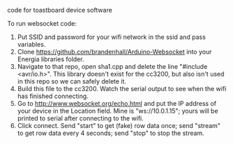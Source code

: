 code for toastboard device software

To run websocket code:
1. Put SSID and password for your wifi network in the ssid and pass variables.
2. Clone https://github.com/brandenhall/Arduino-Websocket into your Energia libraries folder.
3. Navigate to that repo, open sha1.cpp and delete the line "#include <avr/io.h>". This library doesn't exist for the cc3200, but also isn't used in this repo so we can safely delete it.
4. Build this file to the cc3200. Watch the serial output to see when the wifi has finished connecting.
5. Go to http://www.websocket.org/echo.html and put the IP address of your device in the Location field. Mine is "ws://10.0.1.15"; yours will be printed to serial after connecting to the wifi.
6. Click connect. Send "start" to get (fake) row data once; send "stream" to get row data every 4 seconds; send "stop" to stop the stream.